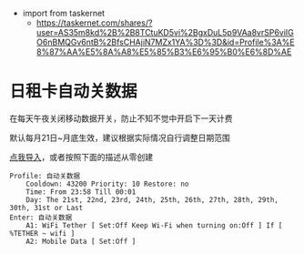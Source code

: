 - import from taskernet
	- https://taskernet.com/shares/?user=AS35m8kd%2B%2B8TCtuKD5vi%2BgxDuL5p9VAa8vrSP6viIGO6nBMQGv6ntB%2BfsCHAjiN7MZx1YA%3D%3D&id=Profile%3A%E8%87%AA%E5%8A%A8%E5%85%B3%E6%95%B0%E6%8D%AE

# 日租卡自动关数据

在每天午夜关闭移动数据开关，防止不知不觉中开启下一天计费

默认每月21日~月底生效，建议根据实际情况自行调整日期范围

[点我导入](https://taskernet.com/shares/?user=AS35m8kd%2B%2B8TCtuKD5vi%2BgxDuL5p9VAa8vrSP6viIGO6nBMQGv6ntB%2BfsCHAjiN7MZx1YA%3D%3D&id=Profile%3A%E8%87%AA%E5%8A%A8%E5%85%B3%E6%95%B0%E6%8D%AE)，或者按照下面的描述从零创建

```
Profile: 自动关数据
	Cooldown: 43200 Priority: 10 Restore: no
	Time: From 23:58 Till 00:01
	Day: The 21st, 22nd, 23rd, 24th, 25th, 26th, 27th, 28th, 29th, 30th, 31st or Last
Enter: 自动关数据
	A1: WiFi Tether [ Set:Off Keep Wi-Fi when turning on:Off ] If [ %TETHER ~ wifi ]
	A2: Mobile Data [ Set:Off ] 
```
